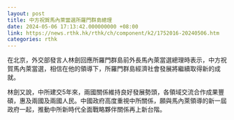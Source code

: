 ```yaml
---
layout: post
title: 中方祝賀馬內萊當選所羅門群島總理
date: 2024-05-06 17:13:42.000000000 +08:00
link: https://news.rthk.hk/rthk/ch/component/k2/1752016-20240506.htm
categories: rthk
---
```


在北京，外交部發言人林劍回應所羅門群島前外長馬內萊當選總理時表示，中方祝賀馬內萊當選，相信在他的領導下，所羅門群島經濟社會發展將繼續取得新的成就。 

林劍又說，中所建交5年來，兩國關係維持良好發展勢頭，各領域交流合作成果豐碩，惠及兩國及兩國人民。中國政府高度重視中所關係，願與馬內萊領導的新一屆政府一起，推動中所新時代全面戰略夥伴關係再上新台階。

